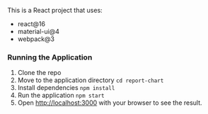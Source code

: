 This is a React project that uses:
- react@16
- material-ui@4
- webpack@3

### Running the Application

1. Clone the repo
2. Move to the application directory
   `cd report-chart`
3. Install dependencies
   `npm install`
4. Run the application
   `npm start`
5. Open [http://localhost:3000](http://localhost:3000) with your browser to see the result.




